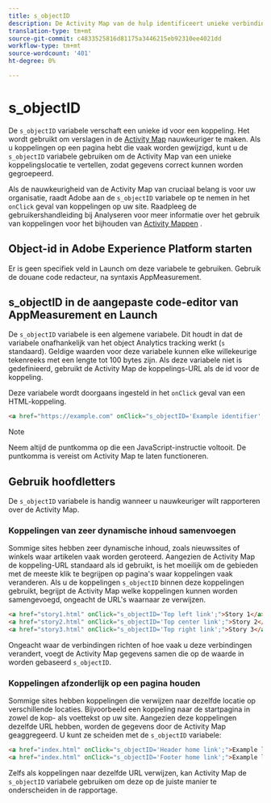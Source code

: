 ```yaml
---
title: s_objectID
description: De Activity Map van de hulp identificeert unieke verbindingen op uw plaats.
translation-type: tm+mt
source-git-commit: c4833525816d81175a3446215eb92310ee4021dd
workflow-type: tm+mt
source-wordcount: '401'
ht-degree: 0%

---
```



# s_objectID

De `s_objectID` variabele verschaft een unieke id voor een koppeling. Het wordt gebruikt om verslagen in de [Activity Map](/help/analyze/activity-map/activity-map.md) nauwkeuriger te maken. Als u koppelingen op een pagina hebt die vaak worden gewijzigd, kunt u de `s_objectID` variabele gebruiken om de Activity Map van een unieke koppelingslocatie te vertellen, zodat gegevens correct kunnen worden gegroepeerd.

Als de nauwkeurigheid van de Activity Map van cruciaal belang is voor uw organisatie, raadt Adobe aan de `s_objectID` variabele op te nemen in het `onClick` geval van koppelingen op uw site. Raadpleeg de gebruikershandleiding bij Analyseren voor meer informatie over het gebruik van koppelingen voor het bijhouden van [Activity Mappen](/help/analyze/activity-map/activitymap-link-tracking/activitymap-link-tracking-use-case.md) .

## Object-id in Adobe Experience Platform starten

Er is geen specifiek veld in Launch om deze variabele te gebruiken. Gebruik de douane code redacteur, na syntaxis AppMeasurement.

## s_objectID in de aangepaste code-editor van AppMeasurement en Launch

De `s_objectID` variabele is een algemene variabele. Dit houdt in dat de variabele onafhankelijk van het object Analytics tracking werkt (`s` standaard). Geldige waarden voor deze variabele kunnen elke willekeurige tekenreeks met een lengte tot 100 bytes zijn. Als deze variabele niet is gedefinieerd, gebruikt de Activity Map de koppelings-URL als de id voor de koppeling.

Deze variabele wordt doorgaans ingesteld in het `onClick` geval van een HTML-koppeling.

```HTML
<a href="https://example.com" onClick="s_objectID='Example identifier';">Example link</a>
```

>[!NOTE]
>
>Neem altijd de puntkomma op die een JavaScript-instructie voltooit. De puntkomma is vereist om Activity Map te laten functioneren.

## Gebruik hoofdletters

De `s_objectID` variabele is handig wanneer u nauwkeuriger wilt rapporteren over de Activity Map.

### Koppelingen van zeer dynamische inhoud samenvoegen

Sommige sites hebben zeer dynamische inhoud, zoals nieuwssites of winkels waar artikelen vaak worden geroteerd. Aangezien de Activity Map de koppeling-URL standaard als id gebruikt, is het moeilijk om de gebieden met de meeste klik te begrijpen op pagina&#39;s waar koppelingen vaak veranderen. Als u de koppelingen `s_objectID` binnen deze koppelingen gebruikt, begrijpt de Activity Map welke koppelingen kunnen worden samengevoegd, ongeacht de URL&#39;s waarnaar ze verwijzen.

```HTML
<a href="story1.html" onClick="s_objectID='Top left link';">Story 1</a>
<a href="story2.html" onClick="s_objectID='Top center link';">Story 2</a>
<a href="story3.html" onClick="s_objectID='Top right link';">Story 3</a>
```

Ongeacht waar de verbindingen richten of hoe vaak u deze verbindingen verandert, voegt de Activity Map gegevens samen die op de waarde in worden gebaseerd `s_objectID`.

### Koppelingen afzonderlijk op een pagina houden

Sommige sites hebben koppelingen die verwijzen naar dezelfde locatie op verschillende locaties. Bijvoorbeeld een koppeling naar de startpagina in zowel de kop- als voettekst op uw site. Aangezien deze koppelingen dezelfde URL hebben, worden de gegevens door de Activity Map geaggregeerd. U kunt ze scheiden met de `s_objectID` variabele:

```HTML
<a href="index.html" onClick="s_objectID='Header home link';">Example link in Header</a>
<a href="index.html" onClick="s_objectID='Footer home link';">Example link in Footer</a>
```

Zelfs als koppelingen naar dezelfde URL verwijzen, kan Activity Map de `s_objectID` variabele gebruiken om deze op de juiste manier te onderscheiden in de rapportage.
